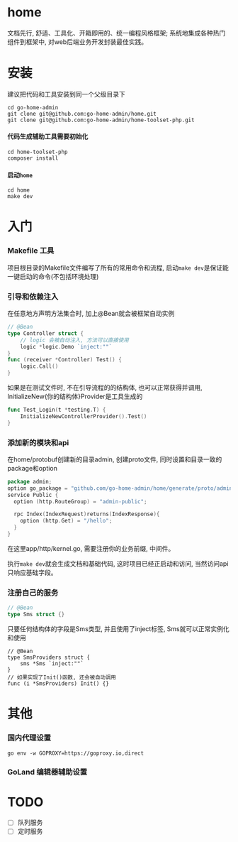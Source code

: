 # home
文档先行, 舒适、工具化、开箱即用的、统一编程风格框架; 系统地集成各种热门组件到框架中, 对web后端业务开发封装最佳实践。

# 安装
建议把代码和工具安装到同一个父级目录下
~~~~shell
cd go-home-admin
git clone git@github.com:go-home-admin/home.git
git clone git@github.com:go-home-admin/home-toolset-php.git
~~~~
#### 代码生成辅助工具需要初始化
~~~~shell
cd home-toolset-php
composer install
~~~~
#### 启动`home`
~~~~shell
cd home
make dev
~~~~

# 入门
### Makefile 工具
项目根目录的Makefile文件编写了所有的常用命令和流程, 启动`make dev`是保证能一键启动的命令(不包括环境处理)

### 引导和依赖注入
在任意地方声明方法集合时, 加上@Bean就会被框架自动实例
~~~~go
// @Bean
type Controller struct {
    // logic 会被自动注入, 方法可以直接使用
    logic *logic.Demo `inject:""`
}
func (receiver *Controller) Test() {
    logic.Call()
}
~~~~
如果是在测试文件时, 不在引导流程的的结构体, 也可以正常获得并调用, InitializeNew{你的结构体}Provider是工具生成的
~~~~go
func Test_Login(t *testing.T) {
    InitializeNewControllerProvider().Test()
}
~~~~

### 添加新的模块和api
在home/protobuf创建新的目录admin, 创建proto文件, 同时设置和目录一致的package和option
~~~~go
package admin;
option go_package = "github.com/go-home-admin/home/generate/proto/admin";
service Public {
  option (http.RouteGroup) = "admin-public";

  rpc Index(IndexRequest)returns(IndexResponse){
    option (http.Get) = "/hello";
  }
}
~~~~
在这里app/http/kernel.go, 需要注册你的业务前缀, 中间件。

执行`make dev`就会生成文档和基础代码, 这时项目已经正启动和访问, 当然访问api只响应基础字段。

### 注册自己的服务
~~~~go
// @Bean
type Sms struct {}
~~~~
只要任何结构体的字段是Sms类型, 并且使用了inject标签, Sms就可以正常实例化和使用
~~~~
// @Bean
type SmsProviders struct {
    sms *Sms `inject:""`
}
// 如果实现了Init()函数, 还会被自动调用
func (i *SmsProviders) Init() {}
~~~~

# 其他
### 国内代理设置
~~~~shell
go env -w GOPROXY=https://goproxy.io,direct
~~~~

### GoLand 编辑器辅助设置


# TODO
- [ ] 队列服务
- [ ] 定时服务